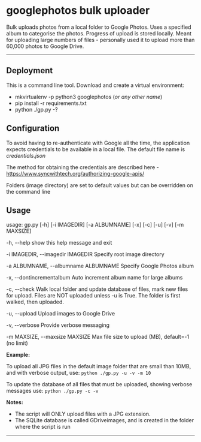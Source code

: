 # googlephotos bulk uploader
Bulk uploads photos from a local folder to Google Photos. Uses a specified album to categorise the photos.
Progress of upload is stored locally.
Meant for uploading large numbers of files - personally used it to upload more than 60,000 photos 
to Google Drive.

---
## Deployment
This is a command line tool.
Download and create a virtual environment:
- mkvirtualenv -p python3 googlephotos (_or any other name_)
- pip install -r requirements.txt
- python ./gp.py -?


## Configuration
To avoid having to re-authenticate with Google all the time, the application expects credentials to be
available in a local file. The default file name is _credentials.json_

The method for obtaining the credentials are described here - https://www.syncwithtech.org/authorizing-google-apis/

Folders (image directory) are set to default values but can be overridden on the command line

## Usage
usage: gp.py [-h] [-i IMAGEDIR] [-a ALBUMNAME] [-x] [-c] [-u] [-v] [-m MAXSIZE]

 -h, --help            show this help message and exit
 
  -i IMAGEDIR, --imagedir IMAGEDIR 
                        Specify root image directory
                        
  -a ALBUMNAME, --albumname ALBUMNAME
                        Specify Google Photos album
                        
  -x, --dontincrementalbum
                        Auto increment album name for large albums
                        
  -c, --check           Walk local folder and update database of files, mark
                        new files for upload. Files are NOT uploaded unless -u
                        is True. The folder is first walked, then uploaded.
                        
  -u, --upload          Upload images to Google Drive
  
  -v, --verbose         Provide verbose messaging
  
  -m MAXSIZE, --maxsize MAXSIZE
                        Max file size to upload (MB), default=-1 (no limit)

__Example:__
 
To upload all JPG files in the default image folder that are small 
than 10MB, and with verbose output, use:
 `python ./gp.py -u -v -m 10`

To update the database of all files that must be uploaded, showing verbose 
messages use: `python ./gp.py -c -v`

__Notes:__
- The script will ONLY upload files with a JPG extension.
- The SQLite database is called GDriveimages, and is created in the folder where the script is run


---


